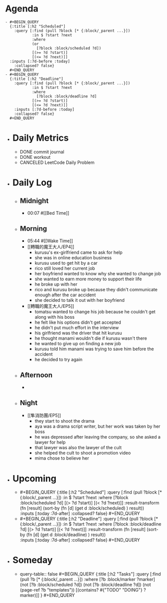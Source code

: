 # Agenda
	- #+BEGIN_QUERY
	  {:title [:h2 "Scheduled"]
	    :query [:find (pull ?block [* {:block/_parent ...}])
	            :in $ ?start ?next
	            :where
	            (or
	              [?block :block/scheduled ?d])
	            [(>= ?d ?start)]
	            [(<= ?d ?next)]]
	  :inputs [:7d-before :today]
	    :collapsed? false}
	  #+END_QUERY
	- #+BEGIN_QUERY
	  {:title [:h2 "Deadline"]
	    :query [:find (pull ?block [* {:block/_parent ...}])
	            :in $ ?start ?next
	            :where
	              [?block :block/deadline ?d]
	            [(>= ?d ?start)]
	            [(<= ?d ?next)]]
	    :inputs [:7d-before :today]
	    :collapsed? false}
	  #+END_QUERY
- # Daily Metrics
	- DONE commit journal
	- DONE workout
	- CANCELED LeetCode Daily Problem
- # Daily Log
	- ## Midnight
		- 00:07 #[[Bed Time]]
	- ## Morning
		- 05:44 #[[Wake Time]]
		- [[轉職的魔王大人/EP4]]
			- kurusu's ex-girlfriend came to ask for help
			- she was in online education business
			- kurusu used to get hit by a car
			- rico still loved her current job
			- her boyfriend wanted to know why she wanted to change job
			- she wanted to earn more money to support their life
			- he broke up with her
			- rico and kurusu broke up because they didn't communicate enough after the car accident
			- she decided to talk it out with her boyfriend
		- [[轉職的魔王大人/EP5]]
			- tomatsu wanted to change his job because he couldn't get along with his boss
			- he felt like his options didn't get accepted
			- he didn't put much effort in the interview
			- his girlfriend was the driver that hit kurusu
			- he thought manami wouldn't die if kurusu wasn't there
			- he wanted to give up on finding a new job
			- kurusu told him manami was trying to save him before the accident
			- he decided to try again
	- ## Afternoon
		-
	- ## Night
		- [[隼消防團/EP5]]
			- they start to shoot the drama
			- aya was a drama script writer, but her work was taken by her boss
			- he was depressed after leaving the company, so she asked a lawyer for help
			- that lawyer was also the lawyer of the cult
			- she helped the cult to shoot a promotion video
			- mima chose to believe her
- # Upcoming
	- #+BEGIN_QUERY
	  {:title [:h2 "Scheduled"]
	    :query [:find (pull ?block [* {:block/_parent ...}])
	            :in $ ?start ?next
	            :where
	              [?block :block/scheduled ?d]
	            [(> ?d ?start)]
	            [(< ?d ?next)]]
	  :result-transform (fn [result]
	                          (sort-by (fn [d]
	                                     (get d :block/scheduled) ) result))    
	  :inputs [:today :7d-after]
	    :collapsed? false}
	  #+END_QUERY
	- #+BEGIN_QUERY
	  {:title [:h2 "Deadline"]
	    :query [:find (pull ?block [* {:block/_parent ...}])
	            :in $ ?start ?next
	            :where
	              [?block :block/deadline ?d]
	            [(> ?d ?start)]
	            [(< ?d ?next)]]
	  :result-transform (fn [result]
	                          (sort-by (fn [d]
	                                     (get d :block/deadline) ) result))    
	  :inputs [:today :7d-after]
	    :collapsed? false}
	  #+END_QUERY
- # Someday
	- query-table:: false
	  #+BEGIN_QUERY
	  {:title [:h2 "Tasks"]
	   :query [:find (pull ?b [* {:block/_parent ...}])
	          :where
	          [?b :block/marker ?marker]
	          (not [?b :block/scheduled ?d])
	          (not [?b :block/deadline ?d])
	  (not (page-ref ?b "templates"))
	          [(contains? #{"TODO" "DOING"} ?marker)]]
	  }
	  #+END_QUERY